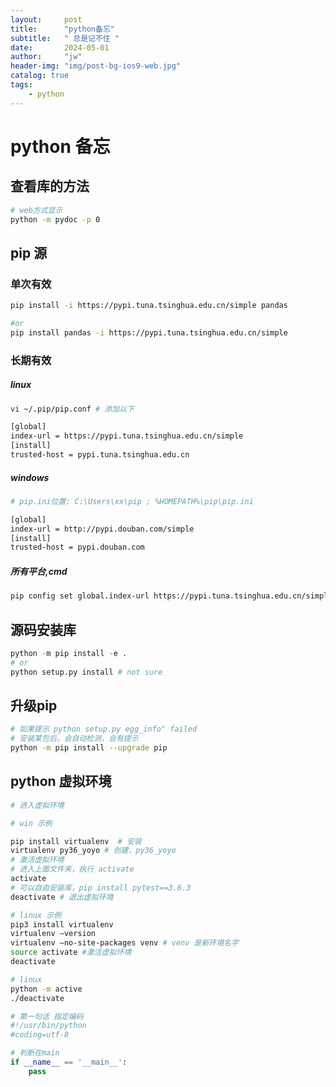 ```yaml
---
layout:     post
title:      "python备忘"
subtitle:   " 总是记不住 "
date:       2024-05-01 
author:     "jw"
header-img: "img/post-bg-ios9-web.jpg"
catalog: true
tags:
    - python
---
```



# python 备忘

## 查看库的方法

```bash
# web方式显示
python -m pydoc -p 0
```





## pip 源

### 单次有效
```bash
pip install -i https://pypi.tuna.tsinghua.edu.cn/simple pandas

#or
pip install pandas -i https://pypi.tuna.tsinghua.edu.cn/simple
```

### 长期有效


##### linux
```bash
vi ~/.pip/pip.conf # 添加以下

[global]
index-url = https://pypi.tuna.tsinghua.edu.cn/simple
[install]
trusted-host = pypi.tuna.tsinghua.edu.cn
```

##### windows
```bash
# pip.ini位置: C:\Users\xx\pip ; %HOMEPATH%\pip\pip.ini

[global]
index-url = http://pypi.douban.com/simple
[install]
trusted-host = pypi.douban.com
```

##### 所有平台,cmd
```bash
pip config set global.index-url https://pypi.tuna.tsinghua.edu.cn/simple
```

## 源码安装库
```python
python -m pip install -e .
# or
python setup.py install # not sure
```

## 升级pip
```bash
# 如果提示 python setup.py egg_info" failed
# 安装某包后，会自动检测，会有提示
python -m pip install --upgrade pip
```

## python 虚拟环境

```bash
# 进入虚拟环境

# win 示例

pip install virtualenv  # 安装
virtualenv py36_yoyo # 创建，py36_yoyo 
# 激活虚拟环境
# 进入上面文件夹，执行 activate    
activate
# 可以自由安装库，pip install pytest==3.6.3
deactivate # 退出虚拟环境

# linux 示例
pip3 install virtualenv
virtualenv —version
virtualenv —no-site-packages venv # venv 是新环境名字
source activate #激活虚拟环境
deactivate

# linux
python -m active
./deactivate
```



```python
# 第一句话 指定编码
#!/usr/bin/python
#coding=utf-8

# 判断在main
if __name__ == '__main__':
    pass

```


